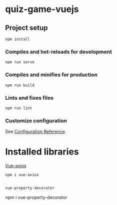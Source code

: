 # quiz-game-vuejs

## Project setup
```
npm install
```

### Compiles and hot-reloads for development
```
npm run serve
```

### Compiles and minifies for production
```
npm run build
```

### Lints and fixes files
```
npm run lint
```

### Customize configuration
See [Configuration Reference](https://cli.vuejs.org/config/).


#  Installed libraries

[Vue-axios](https://www.npmjs.com/package/vue-axios?activeTab=readme)
```
npm i vue-axios


vue-property-decorator
```
npm i vue-property-decorator
```
